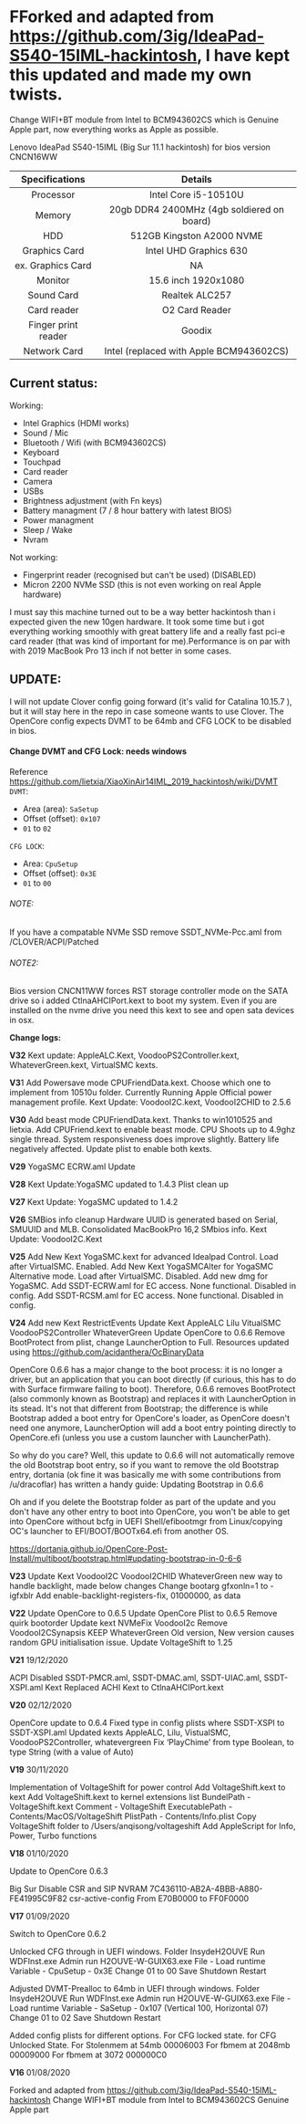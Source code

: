 # FForked and adapted from https://github.com/3ig/IdeaPad-S540-15IML-hackintosh, I have kept this updated and made my own twists. 
Change WIFI+BT module from Intel to BCM943602CS which is Genuine Apple part, now everything works as Apple as possible. 

Lenovo IdeaPad S540-15IML (Big Sur 11.1 hackintosh) for bios version CNCN16WW

| Specifications | Details |
|:-: |:-: |
| Processor | Intel Core i5-10510U  |
| Memory | 20gb DDR4 2400MHz (4gb soldiered on board) |
| HDD | 512GB Kingston A2000 NVME |
| Graphics Card | Intel UHD Graphics 630|
| ex. Graphics Card |  NA |
| Monitor | 15.6 inch 1920x1080 |
| Sound Card | Realtek ALC257 |
| Card reader | O2 Card Reader |
| Finger print reader | Goodix |
| Network Card | Intel (replaced with Apple BCM943602CS) |

## Current status:
Working:
- Intel Graphics (HDMI works)
- Sound / Mic 
- Bluetooth / Wifi (with BCM943602CS)
- Keyboard
- Touchpad 
- Card reader
- Camera
- USBs
- Brightness adjustment (with Fn keys)
- Battery managment (7 / 8 hour battery with latest BIOS)
- Power managment
- Sleep / Wake
- Nvram

Not working:
- Fingerprint reader (recognised but can't be used) (DISABLED)
- Micron 2200 NVMe SSD (this is not even working on real Apple hardware)

I must say this machine turned out to be a way better hackintosh than i expected given the new 10gen hardware. It took some time but i got everything working smoothly with great battery life and a really fast pci-e card reader (that was kind of important for me).Performance is on par with with 2019 MacBook Pro 13 inch if not better in some cases. 

## UPDATE: 
I will not update Clover config going forward (it's valid for Catalina 10.15.7 ), but it will stay here in the repo in case someone wants to use Clover.
The OpenCore config expects DVMT to be 64mb and CFG LOCK to be disabled in bios. 

#### Change DVMT and CFG Lock: needs windows
Reference https://github.com/lietxia/XiaoXinAir14IML_2019_hackintosh/wiki/DVMT  
`DVMT`:  
* Area (area): `SaSetup`
* Offset (offset): `0x107`
* `01` to `02`

`CFG LOCK`:  
* Area: `CpuSetup`
* Offset (offset): `0x3E`
* `01` to `00`

###### NOTE: 
If you have a compatable NVMe SSD remove SSDT_NVMe-Pcc.aml from /CLOVER/ACPI/Patched
###### NOTE2: 
Bios version CNCN11WW forces RST storage controller mode on the SATA drive so i added CtlnaAHCIPort.kext to boot my system. Even if you are installed on the nvme drive you need this kext to see and open sata devices in osx.

**Change logs:**

**V32**
Kext update: AppleALC.Kext, VoodooPS2Controller.kext, WhateverGreen.kext, VirtualSMC kexts. 

**V3**1
Add Powersave mode CPUFriendData.kext. Choose which one to implement from 10510u folder.
Currently Running Apple Official power management profile. 
Kext Update: VoodooI2C.kext, VoodooI2CHID to 2.5.6

**V30**
Add beast mode CPUFriendData.kext. Thanks to win1010525 and lietxia.
Add CPUFriend.kext to enable beast mode. CPU Shoots up to 4.9ghz single thread. System responsiveness does improve slightly. Battery life negatively affected. 
Update plist to enable both kexts.

**V29**
YogaSMC ECRW.aml Update

**V28**
Kext Update:YogaSMC updated to 1.4.3
Plist clean up

**V27**
Kext Update: YogaSMC updated to 1.4.2

**V26**
SMBios info cleanup
Hardware UUID is generated based on Serial, SMUUID and MLB.
Consolidated MacBookPro 16,2 SMbios info.
Kext Update: VoodooI2C.Kext


**V25**
Add New Kext YogaSMC.kext for advanced Idealpad Control. Load after VirtualSMC. Enabled.
Add New Kext YogaSMCAlter for YogaSMC Alternative mode. Load after VirtualSMC. Disabled. 
Add new dmg for YogaSMC.
Add SSDT-ECRW.aml for EC access. None functional. Disabled in config.
Add SSDT-RCSM.aml for EC access. None functional. Disabled in config.

**V24**
Add new Kext RestrictEvents
Update Kext
	AppleALC
	Lilu
	VitualSMC
	VoodooPS2Controller
	WhateverGreen
Update OpenCore to 0.6.6
Remove BootProtect from plist, change LauncherOption to Full.
Resources updated using https://github.com/acidanthera/OcBinaryData

OpenCore 0.6.6 has a major change to the boot process: it is no longer a driver, but an application that you can boot directly (if curious, this has to do with Surface firmware failing to boot). Therefore, 0.6.6 removes BootProtect (also commonly known as Bootstrap) and replaces it with LauncherOption in its stead. It's not that different from Bootstrap; the difference is while Bootstrap added a boot entry for OpenCore's loader, as OpenCore doesn't need one anymore, LauncherOption will add a boot entry pointing directly to OpenCore.efi (unless you use a custom launcher with LauncherPath).

So why do you care? Well, this update to 0.6.6 will not automatically remove the old Bootstrap boot entry, so if you want to remove the old Bootstrap entry, dortania (ok fine it was basically me with some contributions from /u/dracoflar) has written a handy guide: Updating Bootstrap in 0.6.6

Oh and if you delete the Bootstrap folder as part of the update and you don't have any other entry to boot into OpenCore, you won't be able to get into OpenCore without bcfg in UEFI Shell/efibootmgr from Linux/copying OC's launcher to EFI/BOOT/BOOTx64.efi from another OS.

https://dortania.github.io/OpenCore-Post-Install/multiboot/bootstrap.html#updating-bootstrap-in-0-6-6

**V23**
Update Kext
	VoodooI2C
	VoodooI2CHID
	WhateverGreen new way to handle backlight, made below changes
Change bootarg gfxonln=1 to -igfxblr
Add enable-backlight-registers-fix, 01000000, as data

**V22**
Update OpenCore to 0.6.5
Update OpenCore Plist to 0.6.5
Remove quirk bootorder
Update kext
	NVMeFix
	VoodooI2c
	Remove VoodooI2CSynapsis
	KEEP WhateverGreen Old version, New version causes random GPU initialisation issue.
Update VoltageShift to 1.25

**V21**
19/12/2020

ACPI Disabled SSDT-PMCR.aml, SSDT-DMAC.aml, SSDT-UIAC.aml, SSDT-XSPI.aml
Kext Replaced ACHI Kext to CtlnaAHCIPort.kext

**V20**
02/12/2020

OpenCore update to 0.6.4
Fixed type in config plists where SSDT-XSPI to SSDT-XSPI.aml
Updated kexts AppleALC, Lilu, VistualSMC, VoodooPS2Controller, whatevergreen
Fix ‘PlayChime’ from type Boolean, to type String (with a value of Auto)  

**V19**
30/11/2020

Implementation of VoltageShift for power control
Add VoltageShift.kext to kext
Add VoltageShift.kext to kernel extensions list
	BundelPath - VoltageShift.kext
	Comment - VoltageShift
	ExecutablePath - Contents/MacOS/VoltageShift
	PlistPath - Contents/Info.plist
Copy VoltageShift folder to /Users/anqisong/voltageshift
Add AppleScript for Info, Power, Turbo functions


**V18**
01/10/2020

Update to OpenCore 0.6.3

Big Sur Disable CSR and SIP
	NVRAM 7C436110-AB2A-4BBB-A880-FE41995C9F82
	csr-active-config
	From E70B0000 to FF0F0000

**V17**
01/09/2020

Switch to OpenCore 0.6.2

Unlocked CFG through in UEFI windows.
	Folder InsydeH2OUVE Run WDFInst.exe
	Admin run H2OUVE-W-GUIX63.exe
	File - Load runtime
	Variable - CpuSetup - 0x3E Change 01 to 00
	Save Shutdown Restart

Adjusted DVMT-Prealloc to 64mb in UEFI through windows. 
	Folder InsydeH2OUVE Run WDFInst.exe
	Admin run H2OUVE-W-GUIX63.exe
	File - Load runtime
	Variable - SaSetup - 0x107 (Vertical 100, Horizontal 07) Change 01 to 02
	Save Shutdown Restart
	
Added config plists for different options. 
	For CFG locked state.
	for CFG Unlocked State. 
	For Stolenmem at 54mb 00006003
	For fbmem at 2048mb 00009000
	For fbmem at 3072 000000C0

**V16**
01/08/2020

Forked and adapted from https://github.com/3ig/IdeaPad-S540-15IML-hackintosh
Change WIFI+BT module from Intel to BCM943602CS Genuine Apple part




